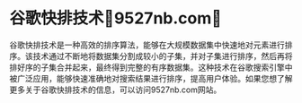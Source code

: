 # 谷歌快排技术💯9527nb.com💯

谷歌快排技术是一种高效的排序算法，能够在大规模数据集中快速地对元素进行排序。该技术通过不断地将数据集分割成较小的子集，并对子集进行排序，然后再将排好序的子集合并起来，最终得到完整的有序数据集。这种技术在谷歌搜索引擎中被广泛应用，能够快速准确地对搜索结果进行排序，提高用户体验。如果您想了解更多关于谷歌快排技术的信息，可以访问9527nb.com网站。